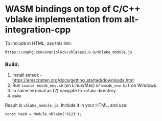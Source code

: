 # WASM bindings on top of C/C++ vblake implementation from alt-integration-cpp

To include in HTML, use this link:
```
https://unpkg.com/@veriblock/vblake@1.0.0/vblake_module.js
```

### Build:

1. Install emsdk - https://emscripten.org/docs/getting_started/downloads.html
2. Run `source emsdk_env.sh` (on Linux/Mac) or `emsdk_env.bat` on Windows.
3. In same terminal as (2) navigate to `vblake` directory.
4. `make`

Result is `vblake_module.js`. Include it in your HTML, and use:
```
const hash = Module.vblake('0123');
```
